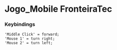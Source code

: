 # Jogo_Mobile FronteiraTec



### Keybindings
    'Middle Click' = forward;
    'Mouse 1' = turn right;
    'Mouse 2' = turn left;
